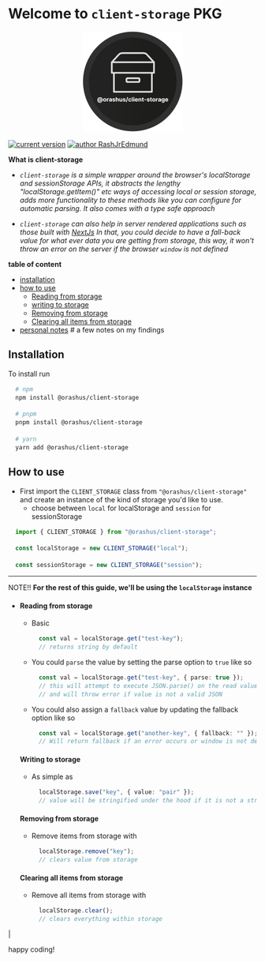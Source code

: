 # Welcome to `client-storage` PKG

<div align=center>
  <img src="https://github.com/orashus/client-storage/blob/main/assets/client-storage%20logo.png?raw=true" />
</div>

[![current version]( https://img.shields.io/badge/@latest-v0.0.16-gold)](https://www.npmjs.com/package/@orashus/client-storage)
[![author RashJrEdmund]( https://img.shields.io/badge/Author-RashJrEdmund-blue)](https://github.com/rashjredmund)

__What is client-storage__

- _`client-storage` is a simple wrapper around the browser's localStorage and sessionStorage APIs, it abstracts the lengthy "localStorage.getItem()" etc ways of accessing local or session storage, adds more functionality to these methods like you can configure for automatic parsing. It also comes with a type safe approach_

- _`client-storage` can also help in server rendered applications such as those built with [NextJs](https://nextjs.org/) In that, you could decide to have a fall-back value for what ever data you are getting from storage, this way, it won't throw an error on the server if the browser `window` is not defined_

__table of content__

- [installation](#installation)
- [how to use](#how-to-use)
  - [Reading from storage](#reading-from-storage)
  - [writing to storage](#writing-to-storage)
  - [Removing from storage](#removing-from-storage)
  - [Clearing all items from storage](#clearing-all-items-from-storage)
- [personal notes](./PERSONAL_NOTES.md) # a few notes on my findings

## Installation

To install run

```bash
  # npm
  npm install @orashus/client-storage

  # pnpm
  pnpm install @orashus/client-storage

  # yarn
  yarn add @orashus/client-storage
```

## How to use

- First import the `CLIENT_STORAGE` class from `"@orashus/client-storage"` and create an instance of the kind of storage you'd like to use.
  - choose between `local` for localStorage and `session` for sessionStorage

```ts
  import { CLIENT_STORAGE } from "@orashus/client-storage";

  const localStorage = new CLIENT_STORAGE("local");

  const sessionStorage = new CLIENT_STORAGE("session");
```

___

NOTE!! __For the rest of this guide, we'll be using the `localStorage` instance__

- #### Reading from storage

  - Basic

    ```ts
      const val = localStorage.get("test-key");
      // returns string by default
    ```

  - You could `parse` the value by setting the parse option to `true` like so

    ```ts
      const val = localStorage.get("test-key", { parse: true });
      // this will attempt to execute JSON.parse() on the read value
      // and will throw error if value is not a valid JSON
    ```

  - You could also assign a `fallback` value by updating the fallback option like so

    ```ts
      const val = localStorage.get("another-key", { fallback: "" });
      // Will return fallback if an error occurs or window is not defined
    ```

  #### Writing to storage

  - As simple as

    ```ts
      localStorage.save("key", { value: "pair" });
      // value will be stringified under the hood if it is not a string
    ```

  #### Removing from storage

  - Remove items from storage with

    ```ts
      localStorage.remove("key");
      // clears value from storage
    ```

  #### Clearing all items from storage

  - Remove all items from storage with

    ```ts
      localStorage.clear();
      // clears everything within storage
    ```

|

happy coding!
